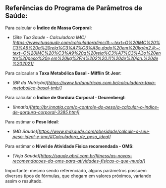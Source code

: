 ## Referências do Programa de Parâmetros de Saúde:

Para calcular o **Índice de Massa Corporal**: 
- *(Site Tua Saude - Calculadora IMC)[https://www.tuasaude.com/calculadora/imc/#:~:text=O%20IMC%20%C3%A9%20a%20rela%C3%A7%C3%A3o,dado%20em%20kg/m2.#:~:text=O%20IMC%20%C3%A9%20a%20rela%C3%A7%C3%A3o%20entre%20peso%20e,em%20kg%2Fm%202%20.11%20de%20jan.%20de%202021]*

Para calcaular a **Taxa Metabólica Basal - Mifflin St Jeor**:
- *(BR da Nutrição)[https://www.brdanutricao.com.br/calculadora-taxa-metabolica-basal-tmb/]*

Para calcular o **Índice de Gordura Corporal - Deurenbergl**:
- *(Innatia)[http://br.innatia.com/c-controle-do-peso/a-calcular-o-indice-de-gordura-corporal-3385.html]*

Para estimar o **Peso Ideal**:
- *(MD Saude)[https://www.mdsaude.com/obesidade/calcule-o-seu-peso-ideal-e-imc/#Calculadora_de_peso_ideal]*

Para estimar o **Nível de Atividade Física recomendada - OMS**:
- *(Veja Saude)[https://saude.abril.com.br/fitness/as-novas-recomendacoes-da-oms-para-atividades-fisicas-o-que-muda/]*

Importante: mesmo sendo referenciado, alguns parâmetros possuem diversos tipos de fórmulas, que chegam em valores próximos, variando assim o resultado.